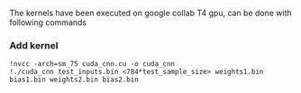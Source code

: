 The kernels have been executed on google collab T4 gpu, can be done with following commands

### Add kernel
`!nvcc -arch=sm_75 cuda_cnn.cu -o cuda_cnn` \
`!./cuda_cnn test_inputs.bin <784*test_sample_size> weights1.bin bias1.bin weights2.bin bias2.bin`